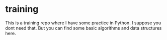 training
========

This is a training repo where I have some practice in Python. 
I suppose you dont need that. But you can find some basic algorithms and data structures here.
